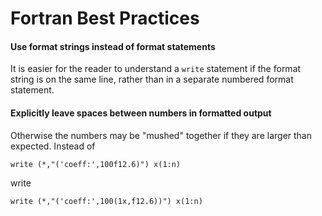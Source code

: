 # Fortran Best Practices

#### Use format strings instead of format statements
It is easier for the reader to understand a ```write``` statement if the format string is on the same line, rather than in a separate numbered format statement.

#### Explicitly leave spaces between numbers in formatted output
Otherwise the numbers may be "mushed" together if they are larger than expected. Instead of 

```write (*,"('coeff:',100f12.6)") x(1:n)```

write

```write (*,"('coeff:',100(1x,f12.6))") x(1:n)```
